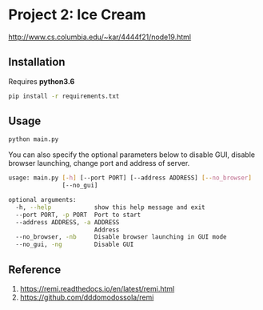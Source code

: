 # Project 2: Ice Cream

http://www.cs.columbia.edu/~kar/4444f21/node19.html

## Installation

Requires **python3.6**

```bash
pip install -r requirements.txt
```

## Usage

```bash
python main.py
```

You can also specify the optional parameters below to disable GUI, disable browser launching, change port and address of server.
```bash
usage: main.py [-h] [--port PORT] [--address ADDRESS] [--no_browser]
               [--no_gui]

optional arguments:
  -h, --help            show this help message and exit
  --port PORT, -p PORT  Port to start
  --address ADDRESS, -a ADDRESS
                        Address
  --no_browser, -nb     Disable browser launching in GUI mode
  --no_gui, -ng         Disable GUI
```

## Reference

1. https://remi.readthedocs.io/en/latest/remi.html
1. https://github.com/dddomodossola/remi
